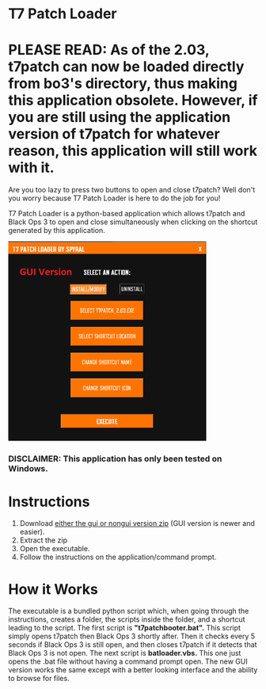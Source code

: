 # T7 Patch Loader

# PLEASE READ: As of the 2.03, t7patch can now be loaded directly from bo3's directory, thus making this application obsolete. However, if you are still using the application version of t7patch for whatever reason, this application will still work with it.

Are you too lazy to press two buttons to open and close t7patch? Well don't you worry because T7 Patch Loader is here to do the job for you!

T7 Patch Loader is a python-based application which allows t7patch and Black Ops 3 to open and close simultaneously when clicking on the shortcut generated by this application.

<img src="/guiscreenshot.png" width="400" >

### DISCLAIMER: This application has only been tested on Windows.

# Instructions
1. Download [either the gui or nongui version zip](https://github.com/notspyral/t7patchloader/releases/tag/Current) (GUI version is newer and easier).
2. Extract the zip 
3. Open the executable.
4. Follow the instructions on the application/command prompt.

# How it Works

The executable is a bundled python script which, when going through the instructions, creates a folder, the scripts inside the folder, and a shortcut leading to the script. The first script is **"t7patchbooter.bat".** This script simply opens t7patch then Black Ops 3 shortly after. Then it checks every 5 seconds if Black Ops 3 is still open, and then closes t7patch if it detects that Black Ops 3 is not open. The next script is **batloader.vbs.** This one just opens the .bat file without having a command prompt open. The new GUI version works the same except with a better looking interface and the ability to browse for files.
